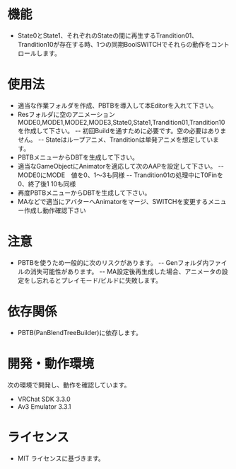 # 機能
- State0とState1、それぞれのStateの間に再生するTrandition01、Trandition10が存在する時、1つの同期BoolSWITCHでそれらの動作をコントロールします。

# 使用法
- 適当な作業フォルダを作成、PBTBを導入して本Editorを入れて下さい。
- Resフォルダに空のアニメーションMODE0,MODE1,MODE2,MODE3,State0,State1,Trandition01,Trandition10を作成して下さい。
-- 初回Buildを通すために必要です。空の必要はありません。
-- Stateはループアニメ、Tranditionは単発アニメを想定しています。
- PBTBメニューからDBTを生成して下さい。
- 適当なGameObjectにAnimatorを適応して次のAAPを設定して下さい。
-- MODE0にMODE　値を0、1～3も同様
-- Trandition01の処理中にT0Finを0、終了後1 10も同様
- 再度PBTBメニューからDBTを生成して下さい。
- MAなどで適当にアバターへAnimatorをマージ、SWITCHを変更するメニュー作成し動作確認下さい

# 注意
- PBTBを使うため一般的に次のリスクがあります。
-- Genフォルダ内ファイルの消失可能性があります。
-- MA設定後再生成した場合、アニメータの設定をし忘れるとプレイモード/ビルドに失敗します。

# 依存関係
- PBTB(PanBlendTreeBuilder)に依存します。

# 開発・動作環境
次の環境で開発し、動作を確認しています。
- VRChat SDK 3.3.0
- Av3 Emulator 3.3.1

# ライセンス
- MIT ライセンスに基づきます。